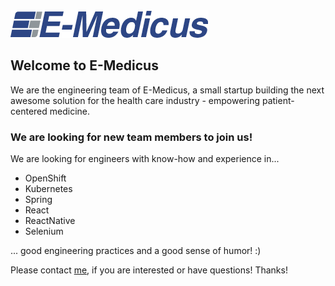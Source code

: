 <img src="e-medicus-logo.png">

## Welcome to E-Medicus

We are the engineering team of E-Medicus, a small startup building the next awesome solution for the health care industry - empowering patient-centered medicine.

### We are looking for new team members to join us!

We are looking for engineers with know-how and experience in...

<ul>
<li>OpenShift</li>
<li>Kubernetes</li>
<li>Spring</li>
<li>React</li>
<li>ReactNative</li>
<li>Selenium</li>
</ul>

... good engineering practices and a good sense of humor! :)

Please contact <a href="mailto:tomi.schuetz@e-medicus.ch">me</a>, if you are interested or have questions! Thanks!
